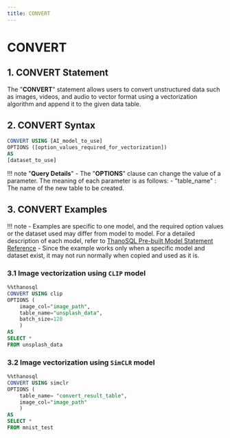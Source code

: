 ```yaml
---
title: CONVERT
---
```


# __CONVERT__

## __1. CONVERT Statement__

The "__CONVERT__" statement allows users to convert unstructured data such as images, videos, and audio to vector format using a vectorization algorithm and append it to the given data table.

## __2. CONVERT Syntax__

```sql
CONVERT USING [AI_model_to_use]
OPTIONS ([option_values_​​required_for_vectorization])
AS
[dataset_to_use]
```

!!! note "__Query Details__"
    - The "__OPTIONS__" clause can change the value of a parameter. The meaning of each parameter is as follows:
        - "table_name" : The name of the new table to be created.

## __3. CONVERT Examples__

!!! note
    - Examples are specific to one model, and the required option values ​​or the dataset used may differ from model to model. For a detailed description of each model, refer to [ThanoSQL Pre-built Model Statement Reference](/en/how-to_guides/reference/#thanosql-pre-built-model-statement-reference)
    - Since the example works only when a specific model and dataset exist, it may not run normally when copied and used as it is.

### __3.1 Image vectorization using `CLIP` model__

```sql
%%thanosql
CONVERT USING clip
OPTIONS (
    image_col="image_path",
    table_name="unsplash_data", 
    batch_size=128
    )
AS 
SELECT * 
FROM unsplash_data
```

### __3.2 Image vectorization using `SimCLR` model__

```sql
%%thanosql
CONVERT USING simclr
OPTIONS (
    table_name= "convert_result_table",
    image_col="image_path"
    )
AS 
SELECT * 
FROM mnist_test
```